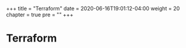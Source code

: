 +++
title = "Terraform"
date = 2020-06-16T19:01:12-04:00
weight = 20
chapter = true
pre = "<b></b>"
+++

# Terraform
